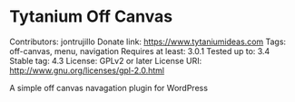 # Tytanium Off Canvas #

Contributors: jontrujillo
Donate link: https://www.tytaniumideas.com
Tags: off-canvas, menu, navigation
Requires at least: 3.0.1
Tested up to: 3.4
Stable tag: 4.3
License: GPLv2 or later
License URI: http://www.gnu.org/licenses/gpl-2.0.html

A simple off canvas navagation plugin for WordPress